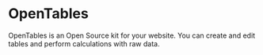 OpenTables
==========

OpenTables is an Open Source kit for your website. You can create and edit tables and perform calculations with raw data.
